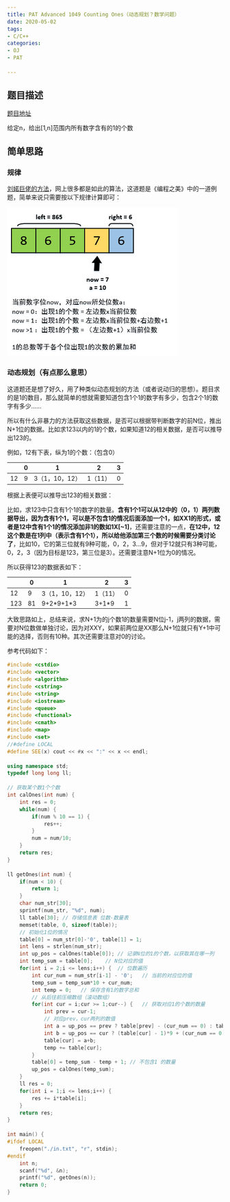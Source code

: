 ```yaml
---
title: PAT Advanced 1049 Counting Ones（动态规划？数学问题）
date: 2020-05-02
tags:
- C/C++
categories:
- OJ
- PAT

---
```


## 题目描述

[题目地址](https://pintia.cn/problem-sets/994805342720868352/problems/994805430595731456)

给定n，给出[1,n]范围内所有数字含有的1的个数

<!-- more -->

## 简单思路

### 规律

[刘婼巨佬的方法](https://www.liuchuo.net/archives/2305)，网上很多都是如此的算法，这道题是《编程之美》中的一道例题，简单来说只需要按以下规律计算即可：

![](/assets/ArticleImg/2020/pat1049.png)

### 动态规划（有点那么意思）

这道题还是想了好久，用了种类似动态规划的方法（或者说动归的思想）。题目求的是1的数目，那么就简单的想就需要知道包含1个1的数字有多少，包含2个1的数字有多少……

所以有什么非暴力的方法获取这些数据，是否可以根据带判断数字的前N位，推出N+1位的数据。比如求123以内的1的个数，如果知道12的相关数据，是否可以推导出123的。

例如，12有下表，纵为1的个数：（包含0）

|      | 0    | 1              | 2       | 3    |
| ---- | ---- | -------------- | ------- | ---- |
| 12   | 9    | 3（1，10，12） | 1（11） | 0    |

根据上表便可以推导出123的相关数据：

比如，求123中只含有1个1的数字的数量。**含有1个1可以从12中的（0，1）两列数据导出，因为含有1个1，可以是不包含1的情况后面添加一个1，如XX1的形式，或者是12中含有1个1的情况添加非1的数如1X[~1]**，还需要注意的一点，**在12中，12这个数是在1列中（表示含有1个1），所以给他添加第三个数的时候需要分类讨论了**，比如10，它的第三位就有9种可能，0，2，3...9，但对于12就只有3种可能，0，2，3（因为目标是123，第三位是3）。还需要注意N+1位为0的情况。

所以获得123的数据表如下：

|      | 0    | 1              | 2       | 3    |
| ---- | ---- | -------------- | ------- | ---- |
| 12   | 9    | 3（1，10，12） | 1（11） | 0    |
| 123  | 81   | 9+2\*9+1\*3    | 3+1\*9  | 1    |

大致思路如上，总结来说，求N+1为的j个数1的数量需要N位j-1，j两列的数据，需要对N位数做单独讨论，因为对XXY，如果前两位是XX那么N+1位就只有Y+1中可能的选择，否则有10种。其次还需要注意对0的讨论。

参考代码如下：

```cpp
#include <cstdio>
#include <vector>
#include <algorithm>
#include <cstring>
#include <string>
#include <iostream>
#include <queue>
#include <functional>
#include <cmath>
#include <map>
#include <set>
//#define LOCAL
#define SEE(x) cout << #x << ":" << x << endl;

using namespace std;
typedef long long ll;

// 获取某个数1个个数
int calOnes(int num) {
    int res = 0;
    while(num) {
        if(num % 10 == 1) {
            res++;
        }
        num = num/10;
    }
    return res;
}

ll getOnes(int num) {
    if(num < 10) {
        return 1;
    }
    char num_str[30];
    sprintf(num_str, "%d", num);
    ll table[30]; // 存储信息表 位数-数量表
    memset(table, 0, sizeof(table));
    // 初始化1位的情况
    table[0] = num_str[0]-'0', table[1] = 1;
    int lens = strlen(num_str);
    int up_pos = calOnes(table[0]); // 记录N位的1的个数，以获取其在哪一列
    int temp_sum = table[0];    // N位对应的值
    for(int i = 2;i <= lens;i++) {  // 位数遍历
        int cur_num = num_str[i-1] - '0';   // 当前的对应位的值
        temp_sum = temp_sum*10 + cur_num;
        int temp = 0;   // 保存含有1的数字总和
        // 从后往前压缩数组（滚动数组）
        for(int cur = i;cur >= 1;cur--) {   // 获取对应1的个数的数量
            int prev = cur-1;
            // 对应prev，cur两列的数值
            int a = up_pos == prev ? table[prev] - (cur_num == 0) : table[prev];
            int b = up_pos == cur ? (table[cur] - 1)*9 + (cur_num == 0 ? 1 : cur_num) : table[cur]*9;
            table[cur] = a+b;
            temp += table[cur];
        }
        table[0] = temp_sum - temp + 1; // 不包含1 的数量
        up_pos = calOnes(temp_sum);
    }
    ll res = 0;
    for(int i = 1;i <= lens;i++) {
        res += i*table[i];
    }
    return res;
}

int main() {
#ifdef LOCAL
    freopen("./in.txt", "r", stdin);
#endif
    int n; 
    scanf("%d", &n);
    printf("%d", getOnes(n));
    return 0;
}
```

